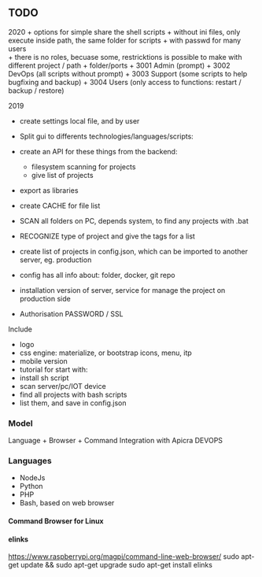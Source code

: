 ## TODO

2020
    + options for simple share the shell scripts
        + without ini files, only execute inside path, the same folder for scripts
        + with passwd for many users        
    + there is no roles, becuase some, restricktions is possible to make with different project / path
        + folder/ports
            + 3001 Admin (prompt)
            + 3002 DevOps (all scripts without prompt)
            + 3003 Support (some scripts to help bugfixing and backup)
            + 3004 Users (only access to functions: restart / backup / restore)
            

2019
 + create settings local file, and by user
 + Split gui to differents technologies/languages/scripts:
 + create an API for these things from the backend:
    + filesystem scanning for projects
    + give list of projects 
    
+ export as libraries
+ create CACHE for file list
+ SCAN all folders on PC, depends system, to find any projects with .bat
+ RECOGNIZE type of project and give the tags for a list
+ create list of projects in config.json, which can be imported to another server, eg. production
+ config has all info about: folder, docker, git repo
+ installation version of server, service for manage the project on production side
+ Authorisation PASSWORD / SSL

Include
+ logo
+ css engine: materialize, or bootstrap icons, menu, itp
+ mobile version 
+ tutorial for start with:
 + install sh script
 + scan server/pc/IOT device
 + find all projects with bash scripts
 + list them, and save in config.json
 
 
 ### Model
 Language + Browser + Command Integration with Apicra DEVOPS
 
 ### Languages
 * NodeJs
 * Python
 * PHP
 * Bash, based on web browser
 
 
 #### Command Browser for Linux
 
 #### elinks
 https://www.raspberrypi.org/magpi/command-line-web-browser/
 sudo apt-get update && sudo apt-get upgrade
 sudo apt-get install elinks
